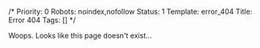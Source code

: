 /*
Priority: 0
Robots: noindex,nofollow
Status: 1
Template: error_404
Title: Error 404
Tags: []
*/
<p>Woops. Looks like this page doesn't exist...</p>
